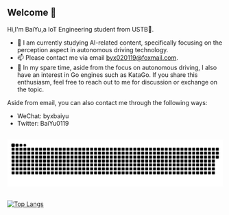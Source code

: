 ## Welcome 👋

Hi,I'm BaiYu,a IoT Engineering student from USTB📕.

<!--
- 🔭 I’m currently working on Neural Networks and Computer Vision.
- 👯 I’m looking to collaborate on ...
- 🤔 I’m looking for help with ...
- 💬 Ask me about ...
- 📫 How to reach me: ...
- 😄 Pronouns: ...
- ⚡ Fun fact: ...
-->
<!--
 ![](https://github.com/byx020119/byx020119/blob/main/source/picture.gif?raw=true)
 -->
- 🌱 I am currently studying AI-related content, specifically focusing on the perception aspect in autonomous driving technology.
- 📫 Please contact me via email byx020119@foxmail.com.
- 👯 In my spare time, aside from the focus on autonomous driving, I also have an interest in Go engines such as KataGo. If you share this enthusiasm, feel free to reach out to me for discussion or exchange on the topic.

Aside from email, you can also contact me through the following ways:
- WeChat: byxbaiyu
- Twitter: BaiYu0119

## 
<!--
[![Anurag's GitHub stats](https://github-readme-stats.vercel.app/api?username=byx020119)](https://github.com/anuraghazra/github-readme-stats)
-->
<picture>
  <source media="(prefers-color-scheme: dark)" srcset="https://raw.githubusercontent.com/byx020119/byx020119/output/github-contribution-grid-snake-dark.svg">
  <source media="(prefers-color-scheme: light)" srcset="https://raw.githubusercontent.com/byx020119/byx020119/output/github-contribution-grid-snake.svg">
  <img alt="github contribution grid snake animation" src="https://raw.githubusercontent.com/byx020119/byx020119/output/github-contribution-grid-snake.svg">
</picture>

## 
[![Top Langs](https://github-readme-stats.vercel.app/api/top-langs/?username=byx020119&layout=compact)](https://github.com/anuraghazra/github-readme-stats)

<!--stackedit_data:
eyJoaXN0b3J5IjpbMTE3NTc0OTEyNCwtMTMwNzA5ODI5MCwtNT
U5NjE2MzYsMTcwMDgzNDgyMCwtMzUyMjkyNTEyLC00MTIxNzMz
MDcsLTcyOTEzOTgzOF19
-->
